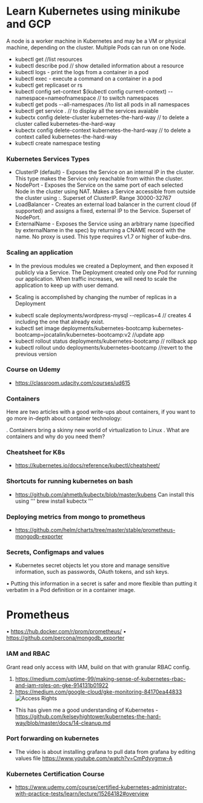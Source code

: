 # Learn Kubernetes using minikube and GCP

A node is a worker machine in Kubernetes and may be a VM or physical machine, depending on the cluster. 
Multiple Pods can run on one Node.

* kubectl get //list resources
* kubectl describe pod // show detailed information about a resource
* kubectl logs - print the logs from a container in a pod
* kubectl exec - execute a command on a container in a pod
* kubectl get replicaset or rs
* kubectl config set-context $(kubectl config current-context) --namespace=nameofnamespace // to switch namespaces
* kubectl get pods --all-namespaces //to list all pods in all namespaces
* kubectl get service . // to display all the services avaiable
* kubectx config delete-cluster kubernetes-the-hard-way // to delete a cluster called kubernetes-the-hard-way
* kubectx config delete-context kubernetes-the-hard-way // to delete a context called kubernetes-the-hard-way
* kubectl create namespace testing

### Kubernetes Services Types

* ClusterIP (default) - Exposes the Service on an internal IP in the cluster. This type makes the Service only reachable from within the cluster.
* NodePort - Exposes the Service on the same port of each selected Node in the cluster using NAT. Makes a Service accessible from outside the cluster using <NodeIP>:<NodePort>. Superset of ClusterIP. Range 30000-32767
* LoadBalancer - Creates an external load balancer in the current cloud (if supported) and assigns a fixed, external IP to the Service. Superset of NodePort.
* ExternalName - Exposes the Service using an arbitrary name (specified by externalName in the spec) by returning a CNAME record with the name. No proxy is used. This type requires v1.7 or higher of kube-dns.

### Scaling an application
* In the previous modules we created a Deployment, and then exposed it publicly via a Service. The Deployment created only one Pod for running our application. 
When traffic increases, we will need to scale the application to keep up with user demand.

* Scaling is accomplished by changing the number of replicas in a Deployment
-  kubectl scale deployments/wordpress-mysql --replicas=4 // creates 4 including the one that already exist.
-  kubectl set image deployments/kubernetes-bootcamp kubernetes-bootcamp=jocatalin/kubernetes-bootcamp:v2  //update app
-  kubectl rollout status deployments/kubernetes-bootcamp // rollback app
-  kubectl rollout undo deployments/kubernetes-bootcamp //revert to the previous version 


### Course on Udemy
* https://classroom.udacity.com/courses/ud615

### Containers
Here are two articles with a good write-ups about containers, if you want to go more in-depth about container technology:

. Containers bring a skinny new world of virtualization to Linux
. What are containers and why do you need them?

### Cheatsheet for K8s
* https://kubernetes.io/docs/reference/kubectl/cheatsheet/

###  Shortcuts for running kubernetes on bash

* https://github.com/ahmetb/kubectx/blob/master/kubens
Can install this using ''' brew install kubectx '''

### Deploying metrics from mongo to prometheus 
* https://github.com/helm/charts/tree/master/stable/prometheus-mongodb-exporter

### Secrets, Configmaps and values
* Kubernetes secret objects let you store and manage sensitive information, such as passwords, OAuth tokens, and ssh keys.

• Putting this information in a secret is safer and more flexible than putting it verbatim in a Pod definition or in a container image.
# Prometheus
• https://hub.docker.com/r/prom/prometheus/
• https://github.com/percona/mongodb_exporter

### IAM and RBAC
Grant read only access with IAM, build on that with granular RBAC config.
1. https://medium.com/uptime-99/making-sense-of-kubernetes-rbac-and-iam-roles-on-gke-914131b01922
2. https://medium.com/google-cloud/gke-monitoring-84170ea44833
![Access Rights](https://miro.medium.com/max/1088/1*_XD1aE2-NIcRPF7S1fFBwg.png)

*  This has given me a good understanding of Kubernetes - https://github.com/kelseyhightower/kubernetes-the-hard-way/blob/master/docs/14-cleanup.md

### Port forwarding on kubernetes

*   The video is about installing grafana to pull data from grafana by editing values file https://www.youtube.com/watch?v=CmPdyvgmw-A

### Kubernetes Certification Course
*  https://www.udemy.com/course/certified-kubernetes-administrator-with-practice-tests/learn/lecture/15264182#overview
